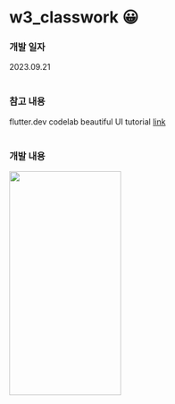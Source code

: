 # w3_classwork 😀 

### 개발 일자
2023.09.21
<br><br>

### 참고 내용
flutter.dev codelab beautiful UI tutorial [link](https://codelabs.developers.google.com/codelabs/flutter-boring-to-beautiful?hl=ko)
<br><br>

### 개발 내용

<img src = "" width="200" height="400">
